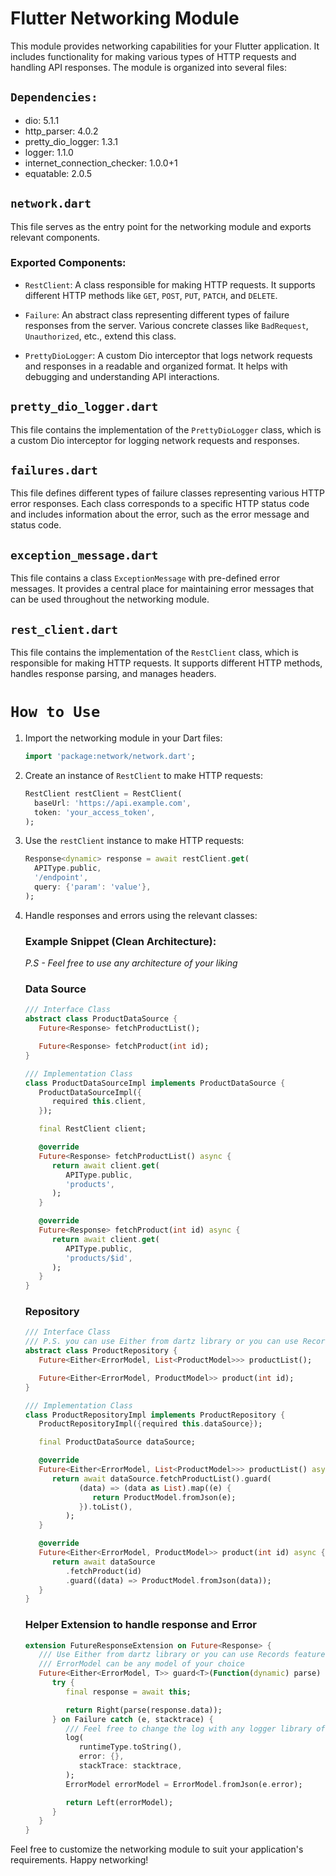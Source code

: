 # Flutter Networking Module

This module provides networking capabilities for your Flutter application. It includes functionality for making various types of HTTP requests and handling API responses. The module is organized into several files:

## `Dependencies:`
   - dio: 5.1.1
   - http_parser: 4.0.2
   - pretty_dio_logger: 1.3.1
   - logger: 1.1.0
   - internet_connection_checker: 1.0.0+1
   - equatable: 2.0.5

## `network.dart`

This file serves as the entry point for the networking module and exports relevant components.

### Exported Components:

- `RestClient`: A class responsible for making HTTP requests. It supports different HTTP methods like `GET`, `POST`, `PUT`, `PATCH`, and `DELETE`.

- `Failure`: An abstract class representing different types of failure responses from the server. Various concrete classes like `BadRequest`, `Unauthorized`, etc., extend this class.

- `PrettyDioLogger`: A custom Dio interceptor that logs network requests and responses in a readable and organized format. It helps with debugging and understanding API interactions.

## `pretty_dio_logger.dart`

This file contains the implementation of the `PrettyDioLogger` class, which is a custom Dio interceptor for logging network requests and responses.

## `failures.dart`

This file defines different types of failure classes representing various HTTP error responses. Each class corresponds to a specific HTTP status code and includes information about the error, such as the error message and status code.

## `exception_message.dart`

This file contains a class `ExceptionMessage` with pre-defined error messages. It provides a central place for maintaining error messages that can be used throughout the networking module.

## `rest_client.dart`

This file contains the implementation of the `RestClient` class, which is responsible for making HTTP requests. It supports different HTTP methods, handles response parsing, and manages headers.

# `How to Use`

1. Import the networking module in your Dart files:
   ```dart
   import 'package:network/network.dart';
   ```

2. Create an instance of `RestClient` to make HTTP requests:
   ```dart
   RestClient restClient = RestClient(
     baseUrl: 'https://api.example.com',
     token: 'your_access_token',
   );
   ```

3. Use the `restClient` instance to make HTTP requests:
   ```dart
   Response<dynamic> response = await restClient.get(
     APIType.public,
     '/endpoint',
     query: {'param': 'value'},
   );
   ```

4. Handle responses and errors using the relevant classes:
   ### Example Snippet (Clean Architecture):
   *P.S - Feel free to use any architecture of your liking*
   
   ### Data Source
   ```dart
   /// Interface Class
   abstract class ProductDataSource {
      Future<Response> fetchProductList();

      Future<Response> fetchProduct(int id);
   }

   /// Implementation Class
   class ProductDataSourceImpl implements ProductDataSource {
      ProductDataSourceImpl({
         required this.client,
      });

      final RestClient client;

      @override
      Future<Response> fetchProductList() async {
         return await client.get(
            APIType.public,
            'products',
         );
      }

      @override
      Future<Response> fetchProduct(int id) async {
         return await client.get(
            APIType.public,
            'products/$id',
         );
      }
   }
   ```
   ### Repository
   ```dart
   /// Interface Class
   /// P.S. you can use Either from dartz library or you can use Records feature
   abstract class ProductRepository {
      Future<Either<ErrorModel, List<ProductModel>>> productList();

      Future<Either<ErrorModel, ProductModel>> product(int id);
   }
   
   /// Implementation Class
   class ProductRepositoryImpl implements ProductRepository {
      ProductRepositoryImpl({required this.dataSource});

      final ProductDataSource dataSource;

      @override
      Future<Either<ErrorModel, List<ProductModel>>> productList() async {
         return await dataSource.fetchProductList().guard(
               (data) => (data as List).map((e) {
                  return ProductModel.fromJson(e);
               }).toList(),
            );
      }

      @override
      Future<Either<ErrorModel, ProductModel>> product(int id) async {
         return await dataSource
            .fetchProduct(id)
            .guard((data) => ProductModel.fromJson(data));
      }
   }

   ```
   ### Helper Extension to handle response and Error
   ```dart
   extension FutureResponseExtension on Future<Response> {
      /// Use Either from dartz library or you can use Records feature
      /// ErrorModel can be any model of your choice
      Future<Either<ErrorModel, T>> guard<T>(Function(dynamic) parse) async {
         try {
            final response = await this;

            return Right(parse(response.data));
         } on Failure catch (e, stacktrace) {
            /// Feel free to change the log with any logger library of your choice
            log(
               runtimeType.toString(),
               error: {},
               stackTrace: stacktrace,
            );
            ErrorModel errorModel = ErrorModel.fromJson(e.error);

            return Left(errorModel);
         }
      }
   }
   ```

Feel free to customize the networking module to suit your application's requirements. Happy networking!